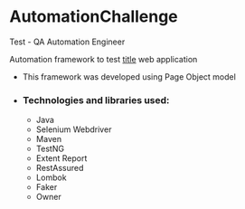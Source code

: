 # AutomationChallenge
Test - QA Automation Engineer

Automation framework to test [title](https://www.demoblaze.com/) web application 

- This framework was developed using Page Object model

- ### Technologies and libraries used:
     - Java
     - Selenium Webdriver
     - Maven
     - TestNG
     - Extent Report
     - RestAssured
     - Lombok
     - Faker
     - Owner
